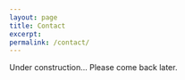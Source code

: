 ```yaml
---
layout: page
title: Contact
excerpt:
permalink: /contact/
---
```


Under construction... Please come back later.